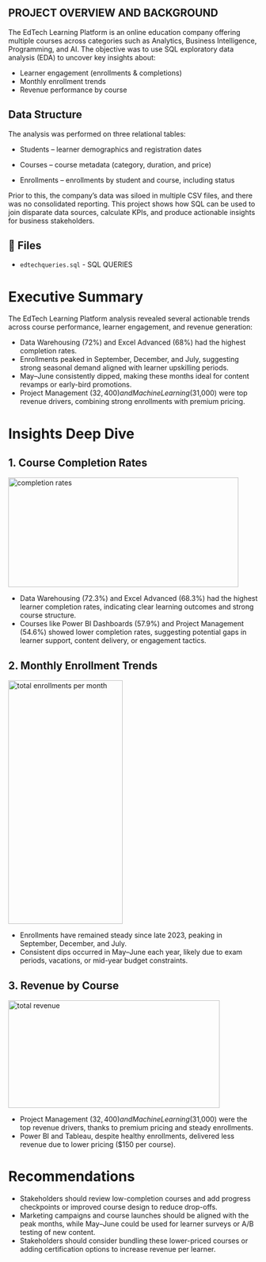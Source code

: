 ## PROJECT OVERVIEW AND BACKGROUND 
The EdTech Learning Platform is an online education company offering multiple courses across categories such as Analytics, Business Intelligence, Programming, and AI.
The objective was to use SQL exploratory data analysis (EDA) to uncover key insights about:

- Learner engagement (enrollments & completions)
- Monthly enrollment trends
- Revenue performance by course

## Data Structure

The analysis was performed on three relational tables:

- Students – learner demographics and registration dates

- Courses – course metadata (category, duration, and price)

- Enrollments – enrollments by student and course, including status

Prior to this, the company’s data was siloed in multiple CSV files, and there was no consolidated reporting. This project shows how SQL can be used to join disparate data sources, calculate KPIs, and produce actionable insights for business stakeholders.

## 📂 Files
- `edtechqueries.sql` - SQL QUERIES

#  Executive Summary
The EdTech Learning Platform analysis revealed several actionable trends across course performance, learner engagement, and revenue generation:

- Data Warehousing (72%) and Excel Advanced (68%) had the highest completion rates.
- Enrollments peaked in September, December, and July, suggesting strong seasonal demand aligned with learner upskilling periods.
- May–June consistently dipped, making these months ideal for content revamps or early-bird promotions.
- Project Management ($32,400) and Machine Learning ($31,000) were top revenue drivers, combining strong enrollments with premium pricing.


# Insights Deep Dive

## 1. Course Completion Rates

<img width="465" height="221" alt="completion rates" src="https://github.com/user-attachments/assets/4211b5be-a2e8-48fc-bec2-716585214a83" />

- Data Warehousing (72.3%) and Excel Advanced (68.3%) had the highest learner completion rates, indicating clear learning outcomes and strong course structure.
- Courses like Power BI Dashboards (57.9%) and Project Management (54.6%) showed lower completion rates, suggesting potential gaps in learner support, content delivery, or engagement tactics.

## 2. Monthly Enrollment Trends

<img width="231" height="491" alt="total enrollments per month" src="https://github.com/user-attachments/assets/5eaf13c4-3aa4-4fce-81cc-71188d222383" />

- Enrollments have remained steady since late 2023, peaking in September, December, and July.
- Consistent dips occurred in May–June each year, likely due to exam periods, vacations, or mid-year budget constraints.

## 3. Revenue by Course

<img width="427" height="217" alt="total revenue" src="https://github.com/user-attachments/assets/96f71fc3-38db-4b6e-84b5-396b24052ba4" />

- Project Management ($32,400) and Machine Learning ($31,000) were the top revenue drivers, thanks to premium pricing and steady enrollments.
- Power BI and Tableau, despite healthy enrollments, delivered less revenue due to lower pricing ($150 per course).

# Recommendations
- Stakeholders should review low-completion courses and add progress checkpoints or improved course design to reduce drop-offs.
- Marketing campaigns and course launches should be aligned with the peak months, while May–June could be used for learner surveys or A/B testing of new content.
- Stakeholders should consider bundling these lower-priced courses or adding certification options to increase revenue per learner.



